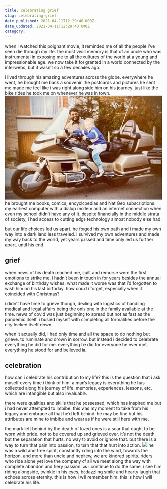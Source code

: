 ```yaml
---
title: celebrating grief
slug: celebrating-grief
date_published: 2021-04-11T12:29:40.000Z
date_updated: 2021-04-11T12:29:40.000Z
category: 
---
```

when i watched this poignant movie, it reminded me of all the people i’ve seen die through my life. the most vivid memory is that of an uncle who was instrumental in exposing me to all the cultures of the world at a young and impressionable age. we now take it for granted in a world connected by the interwebs, but it wasn’t so a few decades ago.

i lived through his amazing adventures across the globe. everywhere he went, he brought me back a souvenir. the postcards and pictures he sent me made me feel like i was right along side him on his journey. just like the bike rides he took me on whenever he was in town.
![](/assets/images/BEFDFCF2-6493-4605-ACFC-210D715A1F00.jpeg)
he brought me books, comics, encyclopedias and Nat Geo subscriptions. my earliest computer with a dialup modem and an internet connection when even my school didn’t have any of it. despite financially in the middle strata of society, i had access to cutting edge technology almost nobody else had.

but our life choices led us apart. he forged his own path and i made my own way into a dark land less traveled. i survived my own adventures and made my way back to the world, yet years passed and time only led us further apart. until his end.

## grief

when news of his death reached me, guilt and remorse were the first emotions to strike me. i hadn’t been in touch in for years besides the annual exchange of birthday wishes. what made it worse was that i’d forgotten to wish him on his last birthday. how could i forget, especially when it coincided with Christmas?

i didn’t have time to grieve though, dealing with logistics of handling medical and legal affairs being the only one in the family available at the time. news of covid was just beginning to spread but not as fast as the pandemic itself. i busied myself with completing all formalities before the city locked itself down.

when it actually did, i had only time and all the space to do nothing but grieve. to ruminate and drown in sorrow. but instead i decided to celebrate everything he did for me. everything he did for everyone he ever met. everything he stood for and believed in.

## celebration

how can i celebrate his contribution to my life? this is the question that i ask myself every time i think of him. a man’s legacy is everything he has collected along his journey of life. memories, experiences, lessons, etc. which are intangible but also invaluable.

there were qualities and skills that he possessed, which has inspired me but i had never attempted to imbibe. this was my moment to take from his legacy and embrace all that he’d left behind. he may be fine but his attributes are mine to imbibe and wear as if he were still here with me.

the mark left behind by the death of loved ones is a scar that ought to be worn with pride. not to be covered up and grieved over. it’s not the death but the separation that hurts. no way to avoid or ignore that. but there is a way to turn that pain into passion, to turn that that hurt into action.
![](https://images.unsplash.com/photo-1510177087648-3ae3fa149848?crop=entropy&amp;cs=tinysrgb&amp;fit=max&amp;fm=jpg&amp;ixid=MnwxNDIyNzR8MHwxfHNlYXJjaHwzM3x8bW90b3JjeWNsZSUyMHJpZGVyfGVufDB8fHx8MTYxODE0MjIwMQ&amp;ixlib=rb-1.2.1&amp;q=80&amp;w=1080)
he was a wild and free spirit, constantly riding into the wind, towards the horizon. and more than uncle and nephew, we are kindred spirits. riders who ride alone yet love the company of all we meet along the way with complete abandon and fiery passion. as i continue to do the same, i see him riding alongside, twinkle in his eyes, bedazzling smile and hearty laugh that echoes across eternity. this is how i will remember him. this is how i will celebrate his life.
